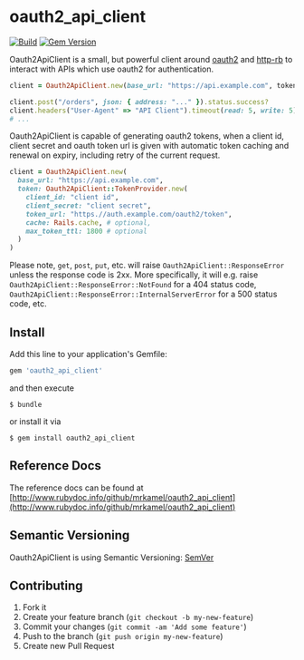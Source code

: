 # oauth2_api_client

[![Build](https://github.com/mrkamel/oauth2_api_client/workflows/test/badge.svg)](https://github.com/mrkamel/oauth2_api_client/actions?query=workflow%3Atest+branch%3Amaster)
[![Gem Version](https://badge.fury.io/rb/oauth2_api_client.svg)](http://badge.fury.io/rb/oauth2_api_client)

Oauth2ApiClient is a small, but powerful client around
[oauth2](https://github.com/oauth-xx/oauth2) and
[http-rb](https://github.com/httprb/http) to interact with APIs which use
oauth2 for authentication.

```ruby
client = Oauth2ApiClient.new(base_url: "https://api.example.com", token "oauth2 token")

client.post("/orders", json: { address: "..." }).status.success?
client.headers("User-Agent" => "API Client").timeout(read: 5, write: 5).get("/orders").parse(:json)
# ...
```

Oauth2ApiClient is capable of generating oauth2 tokens, when a client id,
client secret and oauth token url is given with automatic token caching and
renewal on expiry, including retry of the current request.

```ruby
client = Oauth2ApiClient.new(
  base_url: "https://api.example.com",
  token: Oauth2ApiClient::TokenProvider.new(
    client_id: "client id",
    client_secret: "client secret",
    token_url: "https.//auth.example.com/oauth2/token",
    cache: Rails.cache, # optional,
    max_token_ttl: 1800 # optional
  )
)
```

Please note, `get`, `post`, `put`, etc. will raise
`Oauth2ApiClient::ResponseError` unless the response code is 2xx. More
specifically, it will e.g. raise `Oauth2ApiClient::ResponseError::NotFound` for
a 404 status code, `Oauth2ApiClient::ResponseError::InternalServerError` for a
500 status code, etc.

## Install

Add this line to your application's Gemfile:

```ruby
gem 'oauth2_api_client'
```

and then execute

```
$ bundle
```

or install it via

```
$ gem install oauth2_api_client
```

## Reference Docs

The reference docs can be found at
[http://www.rubydoc.info/github/mrkamel/oauth2_api_client](http://www.rubydoc.info/github/mrkamel/oauth2_api_client)

## Semantic Versioning

Oauth2ApiClient is using Semantic Versioning: [SemVer](http://semver.org/)

## Contributing

1. Fork it
2. Create your feature branch (`git checkout -b my-new-feature`)
3. Commit your changes (`git commit -am 'Add some feature'`)
4. Push to the branch (`git push origin my-new-feature`)
5. Create new Pull Request
